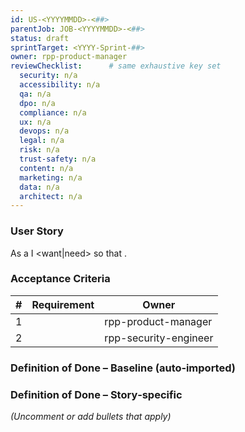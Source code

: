 ```yaml
---
id: US-<YYYYMMDD>-<##>
parentJob: JOB-<YYYYMMDD>-<##>
status: draft
sprintTarget: <YYYY-Sprint-##>
owner: rpp-product-manager
reviewChecklist:      # same exhaustive key set
  security: n/a
  accessibility: n/a
  qa: n/a
  dpo: n/a
  compliance: n/a
  ux: n/a
  devops: n/a
  legal: n/a
  risk: n/a
  trust-safety: n/a
  content: n/a
  marketing: n/a
  data: n/a
  architect: n/a
---
```

### User Story
As a **<ROLE>** I <want|need> **<CAPABILITY>** so that **<BENEFIT>**.

### Acceptance Criteria
| # | Requirement | Owner |
|---|-------------|-------|
| 1 | <functional> | rpp-product-manager |
| 2 | <security>   | rpp-security-engineer |

### Definition of Done – Baseline (auto‑imported)
<!--
<rpp-product-manager will paste the concatenated bullets from .roo/rules-*/*-definition-ready-done-*.md here – commented>
-->

### Definition of Done – Story‑specific
*(Uncomment or add bullets that apply)*

